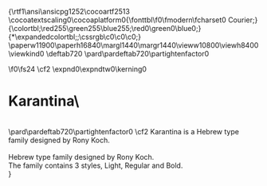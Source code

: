{\rtf1\ansi\ansicpg1252\cocoartf2513
\cocoatextscaling0\cocoaplatform0{\fonttbl\f0\fmodern\fcharset0 Courier;}
{\colortbl;\red255\green255\blue255;\red0\green0\blue0;}
{\*\expandedcolortbl;;\cssrgb\c0\c0\c0;}
\paperw11900\paperh16840\margl1440\margr1440\vieww10800\viewh8400\viewkind0
\deftab720
\pard\pardeftab720\partightenfactor0

\f0\fs24 \cf2 \expnd0\expndtw0\kerning0
# Karantina\
\
\pard\pardeftab720\partightenfactor0
\cf2 Karantina is a Hebrew type family designed by Rony Koch.\
\
Hebrew type family designed by Rony Koch.\
The family contains 3 styles, Light, Regular and Bold.\
}